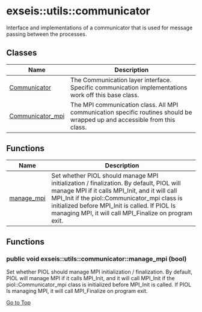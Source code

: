 # <a name='exseis-utils-communicator' />  exseis::utils::communicator

Interface and implementations of a communicator that is used for message passing between the processes. 




## Classes
| Name | Description | 
| ---- | ---- |
| [Communicator](./Communicator.md) | The Communication layer interface. Specific communication implementations work off this base class.  |
| [Communicator_mpi](./Communicator_mpi.md) | The MPI communication class. All MPI communication specific routines should be wrapped up and accessible from this class.  |


## Functions
| Name | Description | 
| ---- | ---- |
| [manage_mpi](#exseis-utils-communicator-manage_mpi) | Set whether PIOL should manage MPI initialization / finalization. By default, PIOL will manage MPI if it calls MPI_Init, and it will call MPI_Init if the piol::Communicator_mpi class is initialized before MPI_Init is called. If PIOL Is managing MPI, it will call MPI_Finalize on program exit.  |



## Functions
### <a name='exseis-utils-communicator-manage_mpi' /> public void exseis::utils::communicator::manage_mpi (bool)

Set whether PIOL should manage MPI initialization / finalization. By default, PIOL will manage MPI if it calls MPI_Init, and it will call MPI_Init if the piol::Communicator_mpi class is initialized before MPI_Init is called. If PIOL Is managing MPI, it will call MPI_Finalize on program exit. 








[Go to Top](#exseis-utils-communicator)

[exseis-utils-communicator-Communicator]:./Communicator.md
[exseis-utils-communicator-Communicator_mpi]:./Communicator_mpi.md
